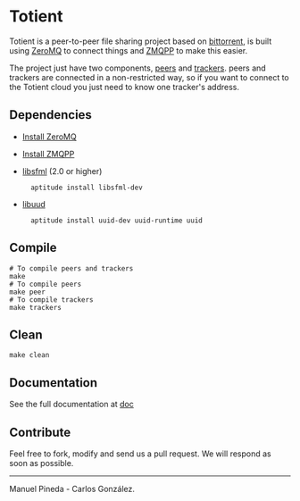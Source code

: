 
Totient
=======

Totient is a peer-to-peer file sharing project based on [bittorrent](http://www.bittorrent.com/),
is built using [ZeroMQ](http://zeromq.org/) to connect things and [ZMQPP](https://github.com/zeromq/zmqpp) to make this easier.

The project just have two components, [peers](http://github.com/pin3da/totient/tree/master/doc/peer.md) and
[trackers](http://github.com/pin3da/totient/tree/master/doc/peer.md). peers and trackers are connected in a
non-restricted way, so if you want to connect to the Totient cloud you just need to know one tracker's address.


## Dependencies
- [Install ZeroMQ](http://zeromq.org/intro:get-the-software)
- [Install ZMQPP](https://github.com/zeromq/zmqpp)

- [libsfml](http://www.sfml-dev.org/) (2.0 or higher)

        aptitude install libsfml-dev

- [libuud](http://linux.die.net/man/3/libuuid)

        aptitude install uuid-dev uuid-runtime uuid


## Compile

    # To compile peers and trackers
    make
    # To compile peers
    make peer
    # To compile trackers
    make trackers

## Clean

    make clean

## Documentation

See the full documentation at [doc](https://github.com/pin3da/totient/tree/master/doc)

## Contribute

Feel free to fork, modify and send us a pull request. We will respond as soon as possible.

______

Manuel Pineda - Carlos González.
